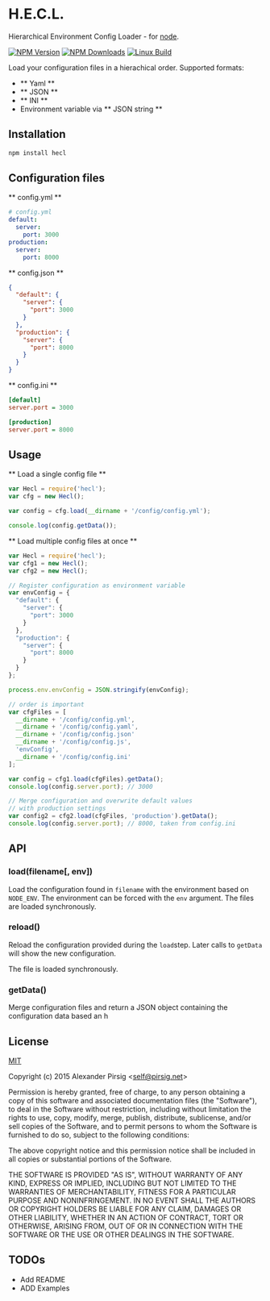# H.E.C.L.

Hierarchical Environment Config Loader - for [node](http://nodejs.org).

  [![NPM Version][npm-image]][npm-url]
  [![NPM Downloads][downloads-image]][downloads-url]
  [![Linux Build][travis-image]][travis-url]

Load your configuration files in a hierachical order. Supported formats:

  * ** Yaml **
  * ** JSON **
  * ** INI **
  * Environment variable via ** JSON string **

## Installation

```bash
npm install hecl
```

## Configuration files

** config.yml **
```yaml
# config.yml
default:
  server:
    port: 3000
production:
  server:
    port: 8000
```
  
** config.json **
```json
{
  "default": {
    "server": {
      "port": 3000
    }
  },
  "production": {
    "server": {
      "port": 8000
    }
  }
}
```
  
** config.ini **
```ini
[default]
server.port = 3000

[production]
server.port = 8000
```
  
## Usage

** Load a single config file **
```js
var Hecl = require('hecl');
var cfg = new Hecl();

var config = cfg.load(__dirname + '/config/config.yml');

console.log(config.getData()); 
```

** Load multiple config files at once **
```js
var Hecl = require('hecl');
var cfg1 = new Hecl();
var cfg2 = new Hecl();

// Register configuration as environment variable
var envConfig = {
  "default": {
    "server": {
      "port": 3000
    }
  },
  "production": {
    "server": {
      "port": 8000
    }
  }
};

process.env.envConfig = JSON.stringify(envConfig);

// order is important
var cfgFiles = [
  __dirname + '/config/config.yml',
  __dirname + '/config/config.yaml',
  __dirname + '/config/config.json'
  __dirname + '/config/config.js',
  'envConfig',
  __dirname + '/config/config.ini'
];

var config = cfg1.load(cfgFiles).getData();
console.log(config.server.port); // 3000 

// Merge configuration and overwrite default values
// with production settings
var config2 = cfg2.load(cfgFiles, 'production').getData();
console.log(config.server.port); // 8000, taken from config.ini  
```

## API

### load(filename[, env])

Load the configuration found in `filename` with the environment based on `NODE_ENV`. The environment can be forced with the `env` argument.
The files are loaded synchronously.

### reload()

Reload the configuration provided during the `load`step. Later calls to `getData` will show the new configuration.

The file is loaded synchronously.

### getData()

Merge configuration files and return a JSON object containing the configuration data based an h

## License

[MIT](LICENSE)

Copyright (c) 2015 Alexander Pirsig <[self@pirsig.net](mailto:self@pirsig.net)>

Permission is hereby granted, free of charge, to any person obtaining a copy of this software and associated documentation files (the "Software"), to deal in the Software without restriction, including without limitation the rights to use, copy, modify, merge, publish, distribute, sublicense, and/or sell copies of the Software, and to permit persons to whom the Software is furnished to do so, subject to the following conditions:

The above copyright notice and this permission notice shall be included in all copies or substantial portions of the Software.

THE SOFTWARE IS PROVIDED "AS IS", WITHOUT WARRANTY OF ANY KIND, EXPRESS OR IMPLIED, INCLUDING BUT NOT LIMITED TO THE WARRANTIES OF MERCHANTABILITY, FITNESS FOR A PARTICULAR PURPOSE AND NONINFRINGEMENT. IN NO EVENT SHALL THE AUTHORS OR COPYRIGHT HOLDERS BE LIABLE FOR ANY CLAIM, DAMAGES OR OTHER LIABILITY, WHETHER IN AN ACTION OF CONTRACT, TORT OR OTHERWISE, ARISING FROM, OUT OF OR IN CONNECTION WITH THE SOFTWARE OR THE USE OR OTHER DEALINGS IN THE SOFTWARE.

## TODOs
  * Add README
  * ADD Examples

[travis-image]: https://img.shields.io/travis/piscis/hecl/master.svg?label=linux
[travis-url]: https://travis-ci.org/piscis/hecl
[downloads-image]: https://img.shields.io/npm/dm/hecl.svg
[downloads-url]: https://npmjs.org/package/hecl
[npm-url]: https://npmjs.org/package/hecl
[npm-image]: https://img.shields.io/npm/v/hecl.svg